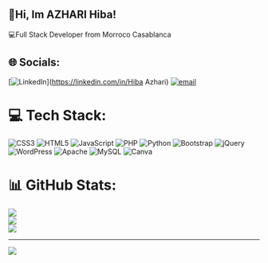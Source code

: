 
## 👋Hi, Im AZHARI Hiba!

💻Full Stack Developer from Morroco Casablanca

## 🌐 Socials:
[![LinkedIn](https://img.shields.io/badge/LinkedIn-%230077B5.svg?logo=linkedin&logoColor=white)](https://linkedin.com/in/Hiba Azhari) [![email](https://img.shields.io/badge/Email-D14836?logo=gmail&logoColor=white)](mailto:hibaazahari40@gamil.com) 

# 💻 Tech Stack:
![CSS3](https://img.shields.io/badge/css3-%231572B6.svg?style=for-the-badge&logo=css3&logoColor=white) ![HTML5](https://img.shields.io/badge/html5-%23E34F26.svg?style=for-the-badge&logo=html5&logoColor=white) ![JavaScript](https://img.shields.io/badge/javascript-%23323330.svg?style=for-the-badge&logo=javascript&logoColor=%23F7DF1E) ![PHP](https://img.shields.io/badge/php-%23777BB4.svg?style=for-the-badge&logo=php&logoColor=white) ![Python](https://img.shields.io/badge/python-3670A0?style=for-the-badge&logo=python&logoColor=ffdd54) ![Bootstrap](https://img.shields.io/badge/bootstrap-%238511FA.svg?style=for-the-badge&logo=bootstrap&logoColor=white) ![jQuery](https://img.shields.io/badge/jquery-%230769AD.svg?style=for-the-badge&logo=jquery&logoColor=white) ![WordPress](https://img.shields.io/badge/WordPress-%23117AC9.svg?style=for-the-badge&logo=WordPress&logoColor=white) ![Apache](https://img.shields.io/badge/apache-%23D42029.svg?style=for-the-badge&logo=apache&logoColor=white) ![MySQL](https://img.shields.io/badge/mysql-4479A1.svg?style=for-the-badge&logo=mysql&logoColor=white) ![Canva](https://img.shields.io/badge/Canva-%2300C4CC.svg?style=for-the-badge&logo=Canva&logoColor=white)
# 📊 GitHub Stats:
![](https://github-readme-stats.vercel.app/api?username=btelgeuse&theme=rose&hide_border=false&include_all_commits=false&count_private=false)<br/>
![](https://nirzak-streak-stats.vercel.app/?user=btelgeuse&theme=rose&hide_border=false)<br/>
![](https://github-readme-stats.vercel.app/api/top-langs/?username=btelgeuse&theme=rose&hide_border=false&include_all_commits=false&count_private=false&layout=compact)

---
[![](https://visitcount.itsvg.in/api?id=btelgeuse&icon=0&color=0)](https://visitcount.itsvg.in)

<!-- Proudly created with GPRM ( https://gprm.itsvg.in ) -->


